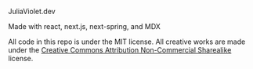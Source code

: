 JuliaViolet.dev

Made with react, next.js, next-spring, and MDX

All code in this repo is under the MIT license. All creative works are made under the [Creative Commons Attribution Non-Commercial Sharealike](https://creativecommons.org/licenses/by-nc-sa/4.0/) license.
